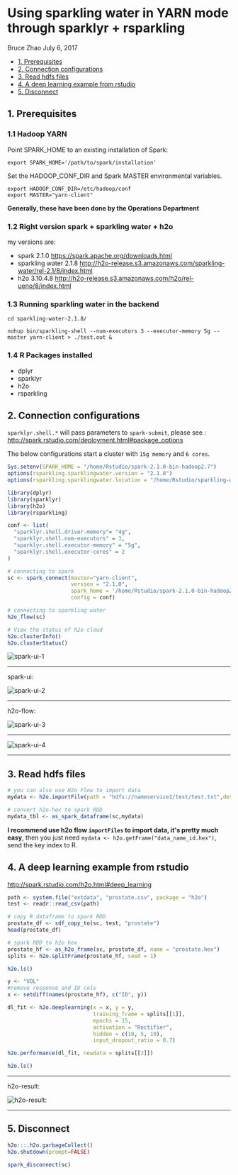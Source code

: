 Using sparkling water in YARN mode through sparklyr + rsparkling
================
Bruce Zhao
July 6, 2017

-   [1. Prerequisites](#prerequisites)
-   [2. Connection configurations](#connection-configurations)
-   [3. Read hdfs files](#read-hdfs-files)
-   [4. A deep learning example from rstudio](#a-deep-learning-example-from-rstudio)
-   [5. Disconnect](#disconnect)

## 1. Prerequisites

### 1.1 Hadoop YARN

Point SPARK\_HOME to an existing installation of Spark:

``` shell
export SPARK_HOME='/path/to/spark/installation'
```

Set the HADOOP\_CONF\_DIR and Spark MASTER environmental variables.

``` shell
export HADOOP_CONF_DIR=/etc/hadoop/conf 
export MASTER="yarn-client" 
```

**Generally, these have been done by the Operations Department**

### 1.2 Right version spark + sparkling water + h2o

my versions are:

-   spark 2.1.0 <https://spark.apache.org/downloads.html>
-   sparkling water 2.1.8 <http://h2o-release.s3.amazonaws.com/sparkling-water/rel-2.1/8/index.html>
-   h2o 3.10.4.8 <http://h2o-release.s3.amazonaws.com/h2o/rel-ueno/8/index.html>

### 1.3 Running sparkling water in the backend

``` shell
cd sparkling-water-2.1.8/ 

nohup bin/sparkling-shell --num-executors 3 --executor-memory 5g --master yarn-client > ./test.out &
```

### 1.4 R Packages installed

-   dplyr
-   sparklyr
-   h2o
-   rsparkling

## 2. Connection configurations


`sparklyr.shell.*` will pass parameters to `spark-submit`, please see : <http://spark.rstudio.com/deployment.html#package_options>

The below configurations start a cluster with `15g memory` and `6 cores`.

``` r
Sys.setenv(SPARK_HOME = "/home/Rstudio/spark-2.1.0-bin-hadoop2.7")
options(rsparkling.sparklingwater.version = "2.1.8")
options(rsparkling.sparklingwater.location = "/home/Rstudio/sparkling-water-2.1.8/assembly/build/libs/sparkling-water-assembly_2.11-2.1.8-all.jar")

library(dplyr)
library(sparklyr)
library(h2o)
library(rsparkling)

conf <- list(
  "sparklyr.shell.driver-memory"= "4g",
  "sparklyr.shell.num-executors" = 3,
  "sparklyr.shell.executor-memory" = "5g",
  "sparklyr.shell.executor-cores" = 2
)

# connecting to spark
sc <- spark_connect(master="yarn-client",
                    version = "2.1.0", 
                    spark_home = '/home/Rstudio/spark-2.1.0-bin-hadoop2.7',
                    config = conf)

# connecting to sparkling water
h2o_flow(sc)

# View the status of h2o cloud
h2o.clusterInfo()
h2o.clusterStatus()
```


![spark-ui-1](screenshots/spark-ui-1.png)
<hr>
spark-ui:

![spark-ui-2](screenshots/spark-ui-2.png)
<hr>
h2o-flow:

![spark-ui-3](screenshots/spark-ui-3.png)
<hr>

![spark-ui-4](screenshots/spark-ui-4.png)
<hr>

## 3. Read hdfs files

``` r
# you can also use H2o Flow to import data
mydata <- h2o.importFile(path = "hdfs://nameservice1/test/test.txt",destination_frame = "test.hex")

# convert h2o-hex to spark RDD
mydata_tbl <- as_spark_dataframe(sc,mydata)
```

**I recommend use h2o flow `importFiles` to import data, it's pretty much easy**, then you just need `mydata <- h2o.getFrame("data_name_id.hex")`, send the key index to R.

## 4. A deep learning example from rstudio


<http://spark.rstudio.com/h2o.html#deep_learning>

``` r
path <- system.file("extdata", "prostate.csv", package = "h2o")
test <- readr::read_csv(path)

# copy R dataframe to spark RDD
prostate_df <- sdf_copy_to(sc, test, "prostate")
head(prostate_df)

# spark RDD to h2o hex
prostate_hf <- as_h2o_frame(sc, prostate_df, name = "prostate.hex")
splits <- h2o.splitFrame(prostate_hf, seed = 1)

h2o.ls()

y <- "VOL"
#remove response and ID cols
x <- setdiff(names(prostate_hf), c("ID", y))

dl_fit <- h2o.deeplearning(x = x, y = y,
                           training_frame = splits[[1]],
                           epochs = 15,
                           activation = "Rectifier",
                           hidden = c(10, 5, 10),
                           input_dropout_ratio = 0.7)

h2o.performance(dl_fit, newdata = splits[[2]])

h2o.ls()
```

<hr>
h2o-result:

![h2o-result:](screenshots/h2o-result.png)
<hr>

## 5. Disconnect


``` r
h2o:::.h2o.garbageCollect()
h2o.shutdown(prompt=FALSE)

spark_disconnect(sc)
```
